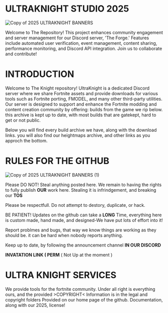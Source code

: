 # ULTRAKNIGHT STUDIO 2025



![Copy of 2025 ULTRAKNIGHT BANNERS](https://github.com/user-attachments/assets/efe7372b-1811-4574-8756-ce366d8212e6)






Welcome to The Repository! This project enhances community engagement and server management for our Discord server, 'The Forge.' Features include automated user verification, event management, content sharing, performance monitoring, and Discord API integration. Join us to collaborate and contribute!





                

# INTRODUCTION
Welcome to The Knight repository! UltraKnight is a dedicated Discord server where we share Fortnite assets and provide downloads for various tools such as Fortnite porting, FMODEL, and many other third-party utilities. Our server is designed to support and enhance the Fortnite modding and content creation community by offering: builds from the game we rip below. this archive is kept up to date, with most builds that are gatekept, hard to get or not public.

Below you will find every build archive we have, along with the download links. you will also find our heightmaps archive, and other links as you approch the bottom.



# RULES FOR THE GITHUB

![Copy of 2025 ULTRAKNIGHT BANNERS (1)](https://github.com/user-attachments/assets/d4658e13-0683-4279-81e6-135c6d9ef2d0)



Please DO NOT! Steal anything posted here. We remain to having the rights to fully publish **OUR** work here. Stealing it is infrindgement, and breaking our **TOS**

Please be respectfull. Do not attempt to destory, duplicate, or hack.

BE PATIENT! Updates on the github can take a **LONG** Time, everything here is custom made, hand made, and designed-We have put lots of effort into it!

Report problmes and bugs, that way we know things are working as they should be. it can be hard when nobody reports anything.

Keep up to date, by following the announcement channel **IN OUR DISCORD**

**INVATATION LINK ( PERM** ( Not Up at the moment )
     
 # ULTRA KNIGHT SERVICES

We provide tools for the fortnite community. Under all right is everything ours, and the provided >COPYRIGHT< Information is in the legal and copyright folders Provided on our home page of the  github. Documentation, along with our 2025, license!


